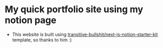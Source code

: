# My quick portfolio site using my notion page

- This website is built using [transitive-bullshit/next-js-notion-starter-kit](https://github.com/transitive-bullshit/nextjs-notion-starter-kit) template, so thanks to him :)
